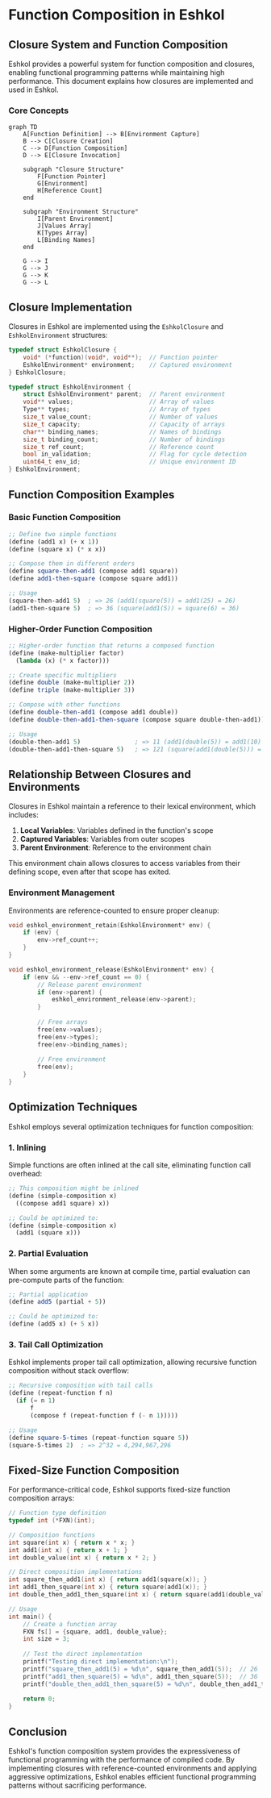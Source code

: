 # Function Composition in Eshkol

## Closure System and Function Composition

Eshkol provides a powerful system for function composition and closures, enabling functional programming patterns while maintaining high performance. This document explains how closures are implemented and used in Eshkol.

### Core Concepts

```mermaid
graph TD
    A[Function Definition] --> B[Environment Capture]
    B --> C[Closure Creation]
    C --> D[Function Composition]
    D --> E[Closure Invocation]
    
    subgraph "Closure Structure"
        F[Function Pointer]
        G[Environment]
        H[Reference Count]
    end
    
    subgraph "Environment Structure"
        I[Parent Environment]
        J[Values Array]
        K[Types Array]
        L[Binding Names]
    end
    
    G --> I
    G --> J
    G --> K
    G --> L
```

## Closure Implementation

Closures in Eshkol are implemented using the `EshkolClosure` and `EshkolEnvironment` structures:

```c
typedef struct EshkolClosure {
    void* (*function)(void*, void**);  // Function pointer
    EshkolEnvironment* environment;    // Captured environment
} EshkolClosure;

typedef struct EshkolEnvironment {
    struct EshkolEnvironment* parent;  // Parent environment
    void** values;                     // Array of values
    Type** types;                      // Array of types
    size_t value_count;                // Number of values
    size_t capacity;                   // Capacity of arrays
    char** binding_names;              // Names of bindings
    size_t binding_count;              // Number of bindings
    size_t ref_count;                  // Reference count
    bool in_validation;                // Flag for cycle detection
    uint64_t env_id;                   // Unique environment ID
} EshkolEnvironment;
```

## Function Composition Examples

### Basic Function Composition

```scheme
;; Define two simple functions
(define (add1 x) (+ x 1))
(define (square x) (* x x))

;; Compose them in different orders
(define square-then-add1 (compose add1 square))
(define add1-then-square (compose square add1))

;; Usage
(square-then-add1 5)  ; => 26 (add1(square(5)) = add1(25) = 26)
(add1-then-square 5)  ; => 36 (square(add1(5)) = square(6) = 36)
```

### Higher-Order Function Composition

```scheme
;; Higher-order function that returns a composed function
(define (make-multiplier factor)
  (lambda (x) (* x factor)))

;; Create specific multipliers
(define double (make-multiplier 2))
(define triple (make-multiplier 3))

;; Compose with other functions
(define double-then-add1 (compose add1 double))
(define double-then-add1-then-square (compose square double-then-add1))

;; Usage
(double-then-add1 5)               ; => 11 (add1(double(5)) = add1(10) = 11)
(double-then-add1-then-square 5)   ; => 121 (square(add1(double(5))) = square(11) = 121)
```

## Relationship Between Closures and Environments

Closures in Eshkol maintain a reference to their lexical environment, which includes:

1. **Local Variables**: Variables defined in the function's scope
2. **Captured Variables**: Variables from outer scopes
3. **Parent Environment**: Reference to the environment chain

This environment chain allows closures to access variables from their defining scope, even after that scope has exited.

### Environment Management

Environments are reference-counted to ensure proper cleanup:

```c
void eshkol_environment_retain(EshkolEnvironment* env) {
    if (env) {
        env->ref_count++;
    }
}

void eshkol_environment_release(EshkolEnvironment* env) {
    if (env && --env->ref_count == 0) {
        // Release parent environment
        if (env->parent) {
            eshkol_environment_release(env->parent);
        }
        
        // Free arrays
        free(env->values);
        free(env->types);
        free(env->binding_names);
        
        // Free environment
        free(env);
    }
}
```

## Optimization Techniques

Eshkol employs several optimization techniques for function composition:

### 1. Inlining

Simple functions are often inlined at the call site, eliminating function call overhead:

```scheme
;; This composition might be inlined
(define (simple-composition x)
  ((compose add1 square) x))

;; Could be optimized to:
(define (simple-composition x)
  (add1 (square x)))
```

### 2. Partial Evaluation

When some arguments are known at compile time, partial evaluation can pre-compute parts of the function:

```scheme
;; Partial application
(define add5 (partial + 5))

;; Could be optimized to:
(define (add5 x) (+ 5 x))
```

### 3. Tail Call Optimization

Eshkol implements proper tail call optimization, allowing recursive function composition without stack overflow:

```scheme
;; Recursive composition with tail calls
(define (repeat-function f n)
  (if (= n 1)
      f
      (compose f (repeat-function f (- n 1)))))

;; Usage
(define square-5-times (repeat-function square 5))
(square-5-times 2)  ; => 2^32 = 4,294,967,296
```

## Fixed-Size Function Composition

For performance-critical code, Eshkol supports fixed-size function composition arrays:

```c
// Function type definition
typedef int (*FXN)(int);

// Composition functions
int square(int x) { return x * x; }
int add1(int x) { return x + 1; }
int double_value(int x) { return x * 2; }

// Direct composition implementations
int square_then_add1(int x) { return add1(square(x)); }
int add1_then_square(int x) { return square(add1(x)); }
int double_then_add1_then_square(int x) { return square(add1(double_value(x))); }

// Usage
int main() {
    // Create a function array
    FXN fs[] = {square, add1, double_value};
    int size = 3;
    
    // Test the direct implementation
    printf("Testing direct implementation:\n");
    printf("square_then_add1(5) = %d\n", square_then_add1(5));  // 26
    printf("add1_then_square(5) = %d\n", add1_then_square(5));  // 36
    printf("double_then_add1_then_square(5) = %d\n", double_then_add1_then_square(5));  // 121
    
    return 0;
}
```

## Conclusion

Eshkol's function composition system provides the expressiveness of functional programming with the performance of compiled code. By implementing closures with reference-counted environments and applying aggressive optimizations, Eshkol enables efficient functional programming patterns without sacrificing performance.
